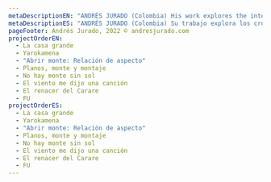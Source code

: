 ```yaml
---
metaDescriptionEN: "ANDRÉS JURADO (Colombia) His work explores the intersections between performance, experimental cinema, expanded cinema, propaganda, de-colonization, mosquitoes, aliens, the space race, extraterritoriality, science fiction, and the incidences of these intersections in the construction of contemporary narratives, policies, and delusions."
metaDescriptionES: "ANDRÉS JURADO (Colombia) Su trabajo explora los cruces entre performance, cine experimental, cine expandido, propaganda, de-colonización, mosquitos, extraterrestres, la carrera aeroespacial, la ciencia ficción, y las incidencias de estos cruces en la construcción de narrativas, políticas y delirios contemporáneos."
pageFooter: Andrés Jurado, 2022 © andresjurado.com
projectOrderEN:
  - La casa grande
  - Yarokamena
  - "Abrir monte: Relación de aspecto"
  - Planos, monte y montaje
  - No hay monte sin sol
  - El viento me dijo una canción
  - El renacer del Carare
  - FU
projectOrderES:
  - La casa grande
  - Yarokamena
  - "Abrir monte: Relación de aspecto"
  - Planos, monte y montaje
  - No hay monte sin sol
  - El viento me dijo una canción
  - El renacer del Carare
  - FU
---
```

